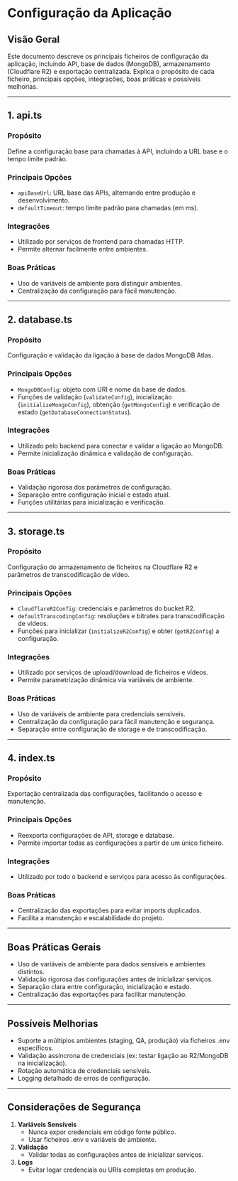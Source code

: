 # Configuração da Aplicação

## Visão Geral

Este documento descreve os principais ficheiros de configuração da aplicação, incluindo API, base de dados (MongoDB), armazenamento (Cloudflare R2) e exportação centralizada. Explica o propósito de cada ficheiro, principais opções, integrações, boas práticas e possíveis melhorias.

---

## 1. api.ts

### Propósito
Define a configuração base para chamadas à API, incluindo a URL base e o tempo limite padrão.

### Principais Opções
- `apiBaseUrl`: URL base das APIs, alternando entre produção e desenvolvimento.
- `defaultTimeout`: tempo limite padrão para chamadas (em ms).

### Integrações
- Utilizado por serviços de frontend para chamadas HTTP.
- Permite alternar facilmente entre ambientes.

### Boas Práticas
- Uso de variáveis de ambiente para distinguir ambientes.
- Centralização da configuração para fácil manutenção.

---

## 2. database.ts

### Propósito
Configuração e validação da ligação à base de dados MongoDB Atlas.

### Principais Opções
- `MongoDBConfig`: objeto com URI e nome da base de dados.
- Funções de validação (`validateConfig`), inicialização (`initializeMongoConfig`), obtenção (`getMongoConfig`) e verificação de estado (`getDatabaseConnectionStatus`).

### Integrações
- Utilizado pelo backend para conectar e validar a ligação ao MongoDB.
- Permite inicialização dinâmica e validação de configuração.

### Boas Práticas
- Validação rigorosa dos parâmetros de configuração.
- Separação entre configuração inicial e estado atual.
- Funções utilitárias para inicialização e verificação.

---

## 3. storage.ts

### Propósito
Configuração do armazenamento de ficheiros na Cloudflare R2 e parâmetros de transcodificação de vídeo.

### Principais Opções
- `CloudflareR2Config`: credenciais e parâmetros do bucket R2.
- `defaultTranscodingConfig`: resoluções e bitrates para transcodificação de vídeos.
- Funções para inicializar (`initializeR2Config`) e obter (`getR2Config`) a configuração.

### Integrações
- Utilizado por serviços de upload/download de ficheiros e vídeos.
- Permite parametrização dinâmica via variáveis de ambiente.

### Boas Práticas
- Uso de variáveis de ambiente para credenciais sensíveis.
- Centralização da configuração para fácil manutenção e segurança.
- Separação entre configuração de storage e de transcodificação.

---

## 4. index.ts

### Propósito
Exportação centralizada das configurações, facilitando o acesso e manutenção.

### Principais Opções
- Reexporta configurações de API, storage e database.
- Permite importar todas as configurações a partir de um único ficheiro.

### Integrações
- Utilizado por todo o backend e serviços para acesso às configurações.

### Boas Práticas
- Centralização das exportações para evitar imports duplicados.
- Facilita a manutenção e escalabilidade do projeto.

---

## Boas Práticas Gerais
- Uso de variáveis de ambiente para dados sensíveis e ambientes distintos.
- Validação rigorosa das configurações antes de inicializar serviços.
- Separação clara entre configuração, inicialização e estado.
- Centralização das exportações para facilitar manutenção.

---

## Possíveis Melhorias
- Suporte a múltiplos ambientes (staging, QA, produção) via ficheiros .env específicos.
- Validação assíncrona de credenciais (ex: testar ligação ao R2/MongoDB na inicialização).
- Rotação automática de credenciais sensíveis.
- Logging detalhado de erros de configuração.

---

## Considerações de Segurança
1. **Variáveis Sensíveis**
   - Nunca expor credenciais em código fonte público.
   - Usar ficheiros .env e variáveis de ambiente.
2. **Validação**
   - Validar todas as configurações antes de inicializar serviços.
3. **Logs**
   - Evitar logar credenciais ou URIs completas em produção. 